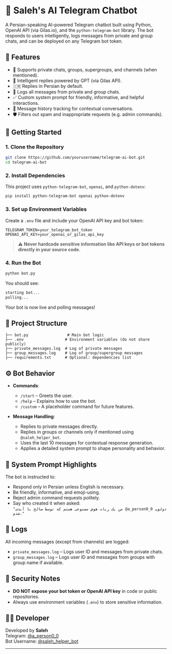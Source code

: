 
# 🤖 Saleh's AI Telegram Chatbot

A Persian-speaking AI-powered Telegram chatbot built using Python, OpenAI API (via Gilas.io), and the `python-telegram-bot` library. The bot responds to users intelligently, logs messages from private and group chats, and can be deployed on any Telegram bot token.

## 🧠 Features

- 💬 Supports private chats, groups, supergroups, and channels (when mentioned).
- 🤖 Intelligent replies powered by GPT (via Gilas API).
- 🇮🇷 Replies in Persian by default.
- 📁 Logs all messages from private and group chats.
- ✅ Custom system prompt for friendly, informative, and helpful interactions.
- 📜 Message history tracking for contextual conversations.
- 🛡 Filters out spam and inappropriate requests (e.g. admin commands).

## 🚀 Getting Started

### 1. Clone the Repository

```bash
git clone https://github.com/yourusername/telegram-ai-bot.git
cd telegram-ai-bot
```

### 2. Install Dependencies

This project uses `python-telegram-bot`, `openai`, and `python-dotenv`:

```bash
pip install python-telegram-bot openai python-dotenv
```

### 3. Set up Environment Variables

Create a `.env` file and include your OpenAI API key and bot token:

```env
TELEGRAM_TOKEN=your_telegram_bot_token
OPENAI_API_KEY=your_openai_or_gilas_api_key
```

> ⚠️ **Never hardcode sensitive information like API keys or bot tokens directly in your source code.**

### 4. Run the Bot

```bash
python bot.py
```

You should see:

```bash
starting bot...
polling...
```

Your bot is now live and polling messages!

## 📂 Project Structure

```
├── bot.py                 # Main bot logic
├── .env                  # Environment variables (do not share publicly)
├── private_messages.log  # Log of private messages
├── group_messages.log    # Log of group/supergroup messages
├── requirements.txt      # Optional: dependencies list
```

## ⚙️ Bot Behavior

- **Commands**:
  - `/start` – Greets the user.
  - `/help` – Explains how to use the bot.
  - `/custom` – A placeholder command for future features.

- **Message Handling**:
  - Replies to private messages directly.
  - Replies in groups or channels only if mentioned using `@saleh_helper_bot`.
  - Uses the last 10 messages for contextual response generation.
  - Applies a detailed system prompt to shape personality and behavior.

## 📌 System Prompt Highlights

The bot is instructed to:

- Respond only in Persian unless English is necessary.
- Be friendly, informative, and emoji-using.
- Reject admin command requests politely.
- Say who created it when asked:  
  `"من یک ربات هوش مصنوعی هستم که توسط صالح با آیدی @a_person0_0 دولوپ شدم."`

## 📒 Logs

All incoming messages (except from channels) are logged:

- `private_messages.log` – Logs user ID and messages from private chats.
- `group_messages.log` – Logs user ID and messages from groups with group name if available.

## 🛑 Security Notes

- **DO NOT expose your bot token or OpenAI API key** in code or public repositories.
- Always use environment variables (`.env`) to store sensitive information.

## 🧑‍💻 Developer

Developed by **Saleh**  
Telegram: [@a_person0_0](https://t.me/a_person0_0)  
Bot Username: [@saleh_helper_bot](https://t.me/saleh_helper_bot)

---
